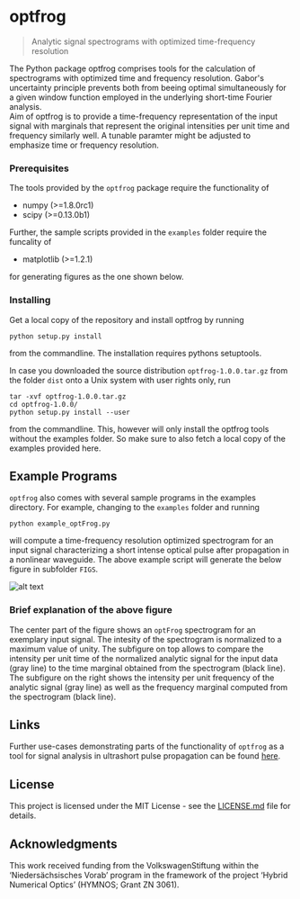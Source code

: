 # optfrog 

> Analytic signal spectrograms with optimized time-frequency resolution

The Python package optfrog comprises tools for the calculation of spectrograms
with optimized time and frequency resolution. Gabor's uncertainty
principle prevents both from beeing optimal simultaneously for a given window
function employed in the underlying short-time Fourier analysis.  
Aim of optfrog is to provide a time-frequency representation of the input
signal with marginals that represent the original intensities per unit time and
frequency similarly well. A tunable paramter might be adjusted to emphasize
time or frequency resolution.  


### Prerequisites

The tools provided by the `optfrog` package require the functionality of 

* numpy (>=1.8.0rc1)
* scipy (>=0.13.0b1)

Further, the sample scripts provided in the `examples` folder require the funcality of

* matplotlib (>=1.2.1)

for generating figures as the one shown below.

### Installing

Get a local copy of the repository and install optfrog by running

```
python setup.py install
```

from the commandline. The installation requires pythons setuptools.

In case you downloaded the source distribution `optfrog-1.0.0.tar.gz` from the folder `dist` onto a Unix system with user rights only, run

```
tar -xvf optfrog-1.0.0.tar.gz
cd optfrog-1.0.0/
python setup.py install --user
```

from the commandline. This, however will only install the optfrog tools without the examples folder. So make sure to also fetch a local copy of the examples provided here.

## Example Programs

`optfrog` also comes with several sample programs in the examples directory. For example, 
changing to the `examples` folder and running

```
python example_optFrog.py
```

will compute a time-frequency resolution optimized spectrogram for an input signal characterizing 
a short intense optical pulse after propagation in a nonlinear waveguide. The above example script will generate the below figure in subfolder `FIGS`.

![alt text](https://github.com/omelchert/optfrog/blob/master/examples/FIGS/fig_optFrog_ESM_alpha0.0000.png)

### Brief explanation of the above figure

The center part of the figure shows an `optFrog` spectrogram for an exemplary input signal. The intesity of the
spectrogram is normalized to a maximum value of unity. The subfigure on top allows to compare the intensity per unit time of the normalized analytic signal for the input data (gray line) to the time marginal obtained from the spectrogram (black line). The subfigure on the right shows the intensity per unit frequency of the analytic signal (gray line) as well as the frequency marginal computed from the spectrogram (black line).


## Links

Further use-cases demonstrating parts of the functionality of `optfrog` as a tool for signal analysis in ultrashort pulse propagation can be found [here](https://doi.org/10.1117/12.2313255).

## License

This project is licensed under the MIT License - see the [LICENSE.md](LICENSE.md) file for details.

## Acknowledgments

This work received funding from the VolkswagenStiftung within the
‘Niedersächsisches Vorab’ program in the framework of the project ‘Hybrid
Numerical Optics’ (HYMNOS; Grant ZN 3061). 


